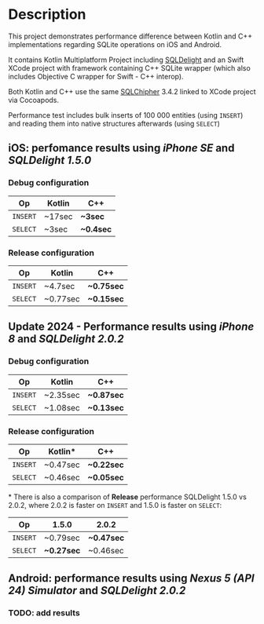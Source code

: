# Description

This project demonstrates performance difference between Kotlin and C++ implementations regarding SQLite operations on iOS and Android.

It contains Kotlin Multiplatform Project including [SQLDelight](https://github.com/cashapp/sqldelight) and an Swift XCode project with framework containing C++ SQLite wrapper (which also includes Objective C wrapper for Swift - C++ interop).

Both Kotlin and C++ use the same [SQLChipher](https://github.com/sqlcipher/sqlcipher) 3.4.2 linked to XCode project via Cocoapods.

Performance test includes bulk inserts of 100 000 entities (using `INSERT`) and reading them into native structures afterwards (using `SELECT`)

## iOS: perfomance results using _iPhone SE_ and _SQLDelight 1.5.0_

### Debug configuration

|  Op      | Kotlin  | C++         |
| -------- | ------- | ----------- |
| `INSERT` | ~17sec  | **~3sec**   |
| `SELECT` | ~3sec   | **~0.4sec** |

### Release configuration

|  Op      | Kotlin   | C++          |
| -------- | -------- | ------------ |
| `INSERT` | ~4.7sec  | **~0.75sec** |
| `SELECT` | ~0.77sec | **~0.15sec** |

## Update 2024 - Performance results using _iPhone 8_ and _SQLDelight 2.0.2_

### Debug configuration

|  Op      | Kotlin  | C++         |
| -------- | ------- | ----------- |
| `INSERT` | ~2.35sec | **~0.87sec** |
| `SELECT` | ~1.08sec | **~0.13sec** |

### Release configuration

|  Op      | Kotlin*  | C++          |
| -------- | -------- | ------------ |
| `INSERT` | ~0.47sec | **~0.22sec** |
| `SELECT` | ~0.46sec | **~0.05sec** |

\* There is also a comparison of **Release** performance SQLDelight 1.5.0 vs 2.0.2, where 2.0.2 is faster on `INSERT` and 1.5.0 is faster on `SELECT`:

|  Op      | 1.5.0    | 2.0.2        |
| -------- | -------- | ------------ |
| `INSERT` | ~0.79sec | **~0.47sec** |
| `SELECT` | **~0.27sec** | ~0.46sec |

## Android: performance results using _Nexus 5 (API 24) Simulator_ and _SQLDelight 2.0.2_

### TODO: add results
